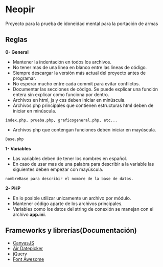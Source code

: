# Neopir
Proyecto para la prueba de idoneidad mental para la portación de armas

## Reglas

**0- General** 
* Mantener la indentación en todos los archivos.
* No tener mas de una linea en blanco entre las lineas de código.
* Siempre descargar la versión más actual del proyecto antes de programar.
* No esperar mucho entre cada commit para evitar conflictos.
* Documentar las secciones de código. Se puede explicar una función entera sin explicar como funciona por dentro.
* Archivos en html, js y css deben iniciar en minúscula.
* Archivos php principales que contienen estructuras html deben de iniciar en minúscula.
```
index.php, prueba.php, graficogeneral.php, etc...
```
* Archivos php que contengan funciones deben iniciar en mayúscula.
```
Base.php
```

**1- Variables** 
* Las variables deben de tener los nombres en español. 
* En caso de usar mas de una palabra para describir a la variable las siguientes deben empezar con mayúscula.
```
nombreBase para describir el nombre de la base de datos.
```

**2- PHP**
* En lo posible utilizar unicamente un archivo por módulo.
* Mantener código aparte de los archivos principales.
* Variables como los datos del string de conexión se manejan con el archivo **app.ini**.

## Frameworks y librerías(Documentación)
* [CanvasJS](https://canvasjs.com/docs/charts/basics-of-creating-html5-chart/)
* [Air Datepicker](http://t1m0n.name/air-datepicker/docs/)
* [jQuery](https://api.jquery.com/)
* [Font Awesome](https://fontawesome.com/icons?d=gallery)
